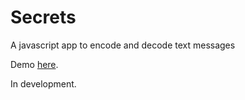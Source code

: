 # Secrets

A javascript app to encode and decode text messages

Demo [here](//jessejackson.github.io/secrets).

In development.